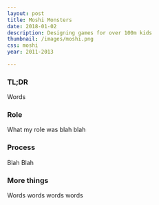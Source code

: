 ```yaml
---
layout: post
title: Moshi Monsters
date: 2018-01-02
description: Designing games for over 100m kids
thumbnail: /images/moshi.png
css: moshi
year: 2011-2013

---
```

<div class="text_container" markdown="1">

### TL;DR
Words

### Role
What my role was blah blah

### Process
Blah Blah

### More things
Words words words words

</div>
